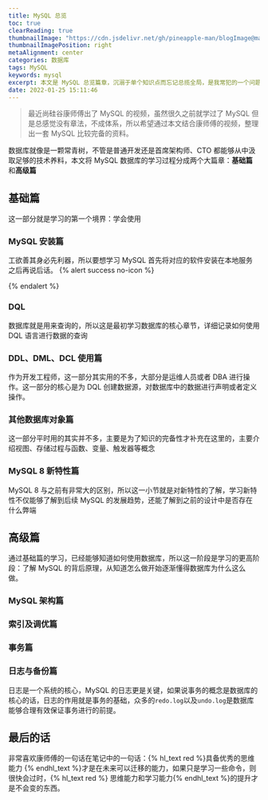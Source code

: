 ```yaml
---
title: MySQL 总览
toc: true
clearReading: true
thumbnailImage: "https://cdn.jsdelivr.net/gh/pineapple-man/blogImage@main/image/mysql/mysql.jpg"
thumbnailImagePosition: right
metaAlignment: center
categories: 数据库
tags: MySQL
keywords: mysql
excerpt: 本文是 MySQL 总览篇章，沉溺于单个知识点而忘记总揽全局，是我常犯的一个问题，所以希望通过本文的总结，对 MYSQL 数据库有一个全局的掌握
date: 2022-01-25 15:11:46
---
```


<!-- toc -->

> 最近尚硅谷康师傅出了 MySQL 的视频，虽然很久之前就学过了 MySQL 但是总感觉没有章法，不成体系，所以希望通过本文结合康师傅的视频，整理出一套 MySQL 比较完备的资料。

数据库就像是一颗常青树，不管是普通开发还是首席架构师、CTO 都能够从中汲取足够的技术养料，本文将 MySQL 数据库的学习过程分成两个大篇章：**基础篇**和**高级篇**

## 基础篇

这一部分就是学习的第一个境界：学会使用

### MySQL 安装篇

工欲善其身必先利器，所以要想学习 MySQL 首先将对应的软件安装在本地服务之后再说后话。
{% alert success no-icon %}

{% endalert %}

### DQL

数据库就是用来查询的，所以这是最初学习数据库的核心章节，详细记录如何使用 DQL 语言进行数据的查询

### DDL、DML、DCL 使用篇

作为开发工程师，这一部分其实用的不多，大部分是运维人员或者 DBA 进行操作。这一部分的核心是为 DQL 创建数据源，对数据库中的数据进行声明或者定义操作。

### 其他数据库对象篇

这一部分平时用的其实并不多，主要是为了知识的完备性才补充在这里的，主要介绍视图、存储过程与函数、变量、触发器等概念

### MySQL 8 新特性篇

MySQL 8 与之前有非常大的区别，所以这一小节就是对新特性的了解，学习新特性不仅能够了解到后续 MySQL 的发展趋势，还能了解到之前的设计中是否存在什么弊端

## 高级篇

通过基础篇的学习，已经能够知道如何使用数据库，所以这一阶段是学习的更高阶段：了解 MySQL 的背后原理，从知道怎么做开始逐渐懂得数据库为什么这么做。

### MySQL 架构篇

### 索引及调优篇

### 事务篇

### 日志与备份篇

日志是一个系统的核心，MySQL 的日志更是关键，如果说事务的概念是数据库的核心的话，日志的作用就是事务的基础，众多的`redo.log`以及`undo.log`是数据库能够合理有效保证事务进行的前提。

## 最后的话

非常喜欢康师傅的一句话在笔记中的一句话：{% hl_text red %}具备优秀的思维能力 {% endhl_text %}才是在未来可以迁移的能力，如果只是学习一些命令，则很快会过时，{% hl_text red %} 思维能力和学习能力{% endhl_text %}的提升才是不会变的东西。
